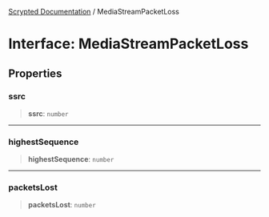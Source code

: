 [Scrypted Documentation](../globals.md) / MediaStreamPacketLoss

# Interface: MediaStreamPacketLoss

## Properties

### ssrc

> **ssrc**: `number`

***

### highestSequence

> **highestSequence**: `number`

***

### packetsLost

> **packetsLost**: `number`
